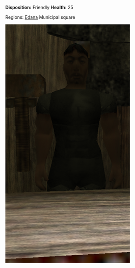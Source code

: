 **Disposition:** Friendly
**Health:** 25

Regions:
	[Edana](../Edana.md)
		Municipal square

![](../../../articleassets/npc/npc-smith.png)